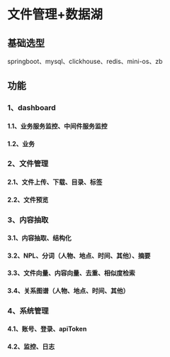 # 文件管理+数据湖

## 基础选型
springboot、mysql、clickhouse、redis、mini-os、zb

## 功能
### 1、dashboard
#### 1.1、业务服务监控、中间件服务监控
#### 1.2、业务
### 2、文件管理
#### 2.1、文件上传、下载、目录、标签
#### 2.2、文件预览
### 3、内容抽取
#### 3.1、内容抽取、结构化
#### 3.2、NPL、分词（人物、地点、时间、其他）、摘要
#### 3.3、文件向量、内容向量、去重、相似度检索
#### 3.4、关系图谱（人物、地点、时间、其他）
### 4、系统管理
#### 4.1、账号、登录、apiToken
#### 4.2、监控、日志
